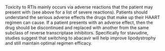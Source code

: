 Toxicity to RTIs mainly occurs via adverse reactions that the patient may present with (see above for a list of severe reactions). Patients should understand the serious adverse effects the drugs that make up their HAART regimen can cause. If a patient presents with an adverse effect, then the drug should be discontinued and replaced with another from the same subclass of reverse transcriptase inhibitors. Specifically for stavudine, studies suggest that switching to abacavir will help improve lipodystrophy and still maintain optimal regimen efficacy.